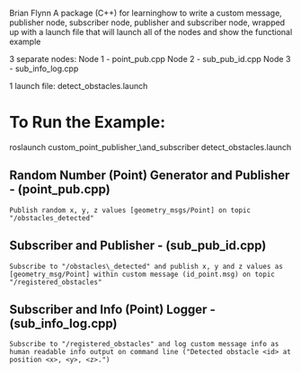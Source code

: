 Brian Flynn
A package (C++) for learninghow to write a custom message, publisher node, subscriber node, publisher and subscriber node, wrapped up with a launch file that will launch all of the nodes and show the functional example

3 separate nodes:
	Node 1 - point\_pub.cpp
	Node 2 - sub\_pub_id.cpp
	Node 3 - sub\_info_log.cpp

1 launch file:
	detect\_obstacles.launch

# To Run the Example:
roslaunch custom\_point\_publisher_\and\_subscriber detect\_obstacles.launch


## Random Number (Point) Generator and Publisher - (point\_pub.cpp)
    Publish random x, y, z values [geometry_msgs/Point] on topic "/obstacles_detected"


## Subscriber and Publisher - (sub\_pub\_id.cpp)
    Subscribe to "/obstacles\_detected" and publish x, y and z values as [geometry_msg/Point] within custom message (id_point.msg) on topic "/registered_obstacles"


## Subscriber and Info (Point) Logger - (sub\_info\_log.cpp)
    Subscribe to "/registered_obstacles" and log custom message info as human readable info output on command line ("Detected obstacle <id> at position <x>, <y>, <z>.")


